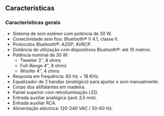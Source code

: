 ## Características

### Características gerais

- Sistema de som estéreo com potência de 30 W.
- Conectividade sem fios: Bluetooth® V 4.1, classe II.
- Protocolos Bluetooth®: A2DP; AVRCP.
- Distância de utilização com dispositivos Bluetooth®: até 10 metros.
- Potência nominal de 30 W:
  * Tweeter 3’’, 8 ohms
  * Full-Range 4’’, 8 ohms
  * Woofer 4’’, 4 ohms
- Resposta em frequência: 60 Hz ~ 18 KHz.
- Equalizador de 2 bandas (analógico) para ajustar o som manualmente.
- Corpo dos altifalantes em madeira.
- Painel superior com retroiluminação LED.
- Entrada auxiliar analógica (jack 3,5 mm).
- Entrada auxiliar RCA.
- Alimentação eléctrica: 120-240 VAC / 50-60 Hz.

